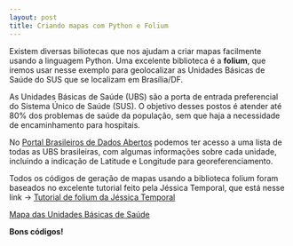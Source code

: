 ```yaml
---
layout: post
title: Criando mapas com Python e Folium
---
```

Existem diversas biliotecas que nos ajudam a criar mapas facilmente usando a linguagem Python. Uma excelente biblioteca é a **folium**, que iremos usar nesse exemplo para geolocalizar as Unidades Básicas de Saúde do SUS que se localizam em Brasília/DF.

As Unidades Básicas de Saúde (UBS) são a porta de entrada preferencial do Sistema Único de Saúde (SUS). O objetivo desses postos é atender até 80% dos problemas de saúde da população, sem que haja a necessidade de encaminhamento para hospitais.

No [Portal Brasileiros de Dados Abertos](http://www.dados.gov.br) podemos ter acesso a uma lista de todas as UBS brasileiras, com algumas informações sobre cada unidade, incluindo a indicação de Latitude e Longitude para georeferenciamento.

Todos os códigos de geração de mapas usando a biblioteca folium foram baseados no excelente tutorial feito pela Jéssica Temporal, que está nesse link -> [Tutorial de folium da Jéssica Temporal](http://jtemporal.com/folium/)

[Mapa das Unidades Básicas de Saúde](https://github.com/marcosvafg/mapa_unidades_saude/blob/master/mapa_unidades_saude.ipynb)

**Bons códigos!**
